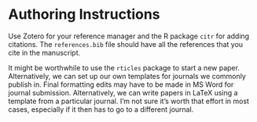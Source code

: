 Authoring Instructions
================

Use Zotero for your reference manager and the R package `citr` for
adding citations. The `references.bib` file should have all the
references that you cite in the manuscript.

It might be worthwhile to use the `rticles` package to start a new
paper. Alternatively, we can set up our own templates for journals we
commonly publish in. Final formatting edits may have to be made in MS
Word for journal submission. Alternatively, we can write papers in LaTeX
using a template from a particular journal. I’m not sure it’s worth that
effort in most cases, especially if it then has to go to a different
journal.
